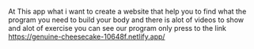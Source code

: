 At This app what i want to create a website that help you to find what the program you need to build your body and there is alot of videos to show and alot of exercise 
you can see our program only press to the link
https://genuine-cheesecake-10648f.netlify.app/
